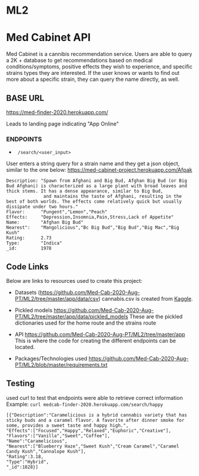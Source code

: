 # ML2
# Med Cabinet API

Med Cabinet is a cannibis recommendation service. Users are able to query a 2K + database to get recommendations based on medical conditions/symptoms, positive effects they wish to experience, and specific strains types they are interested. If the user knows or wants to find out more about a specific strain, they can query the name directly, as well. 


## BASE URL
https://med-finder-2020.herokuapp.com/

Leads to landing page indicating "App Online"

### ENDPOINTS
* `` /search/<user_input>``

User enters a string query for a strain name and they get a json object, similar to the one below: 
https://med-cabinet-project.herokuapp.com/Afpak

```
Description: "Spawn from Afghani and Big Bud, Afghan Big Bud (or Big Bud Afghani) is characterized as a large plant with broad leaves and thick stems. It has a dense appearance, similar to Big Bud,
              and maintains the taste of Afghani, resulting in the best of both worlds. The effects come relatively quick but usually dissipate under two hours."
Flavor: 	 "Pungent","Lemon","Peach"
Effects: 	 "Depression,Insomnia,Pain,Stress,Lack of Appetite"
Name:        "Afghan Big Bud"
Nearest":    "Mangolicious","Bc Big Bud","Big Bud","Big Mac","Big Kush"
Rating: 	 2.73
Type: 	     "Indica"
_id:         1978
```
## Code Links

Below are links to resources used to create this project:

* Datasets (https://github.com/Med-Cab-2020-Aug-PT/ML2/tree/master/app/data/csv) 
cannabis.csv is created from [Kaggle](https://www.kaggle.com/kingburrito666/cannabis-strains). 

* Pickled models https://github.com/Med-Cab-2020-Aug-PT/ML2/tree/master/app/data/pickled_models
These are the pickled dictionaries used for the home route and the strains route

* API https://github.com/Med-Cab-2020-Aug-PT/ML2/tree/master/app
This is where the code for creating the different endpoints can be located. 

* Packages/Technologies used
https://github.com/Med-Cab-2020-Aug-PT/ML2/blob/master/requirements.txt


## Testing
used curl to test that endpoints were able to retrieve correct information 
Example: ``curl medcab-finder-2020.herokuapp.com/search/happy``

```
[{"Description":"Caramelicious is a hybrid cannabis variety that has sticky buds and a caramel flavor. A favorite after dinner smoke for some, provides a sweet taste and happy high.",
"Effects":["Focused","Happy","Relaxed","Euphoric","Creative"],
"Flavors":["Vanilla","Sweet","Coffee"],
"Name":"Caramelicious",
"Nearest":["Blueberry Haze","Sweet Kush","Cream Caramel","Caramel Candy Kush","Cannalope Kush"],
"Rating":3.18,
"Type":"Hybrid",
"_id":1828}]
```